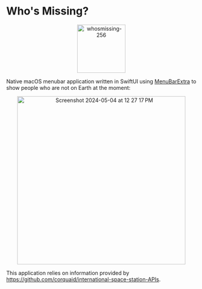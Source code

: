 # Who's Missing?

<p align="center">
<img width="128" alt="whosmissing-256" src="https://github.com/menubar-apps/who-is-missing/assets/9363150/a6837725-6c75-425d-8549-efd7946c22eb">
</p>

Native macOS menubar application written in SwiftUI using [MenuBarExtra](https://developer.apple.com/documentation/swiftui/menubarextra) to show people who are not on Earth at the moment:

<p align="center">
<img width="446" alt="Screenshot 2024-05-04 at 12 27 17 PM" src="https://github.com/menubar-apps/who-is-missing/assets/9363150/291404bb-09e5-44e3-89a9-37a3a09c9f9f">
</p>

This application relies on information provided by https://github.com/corquaid/international-space-station-APIs.
